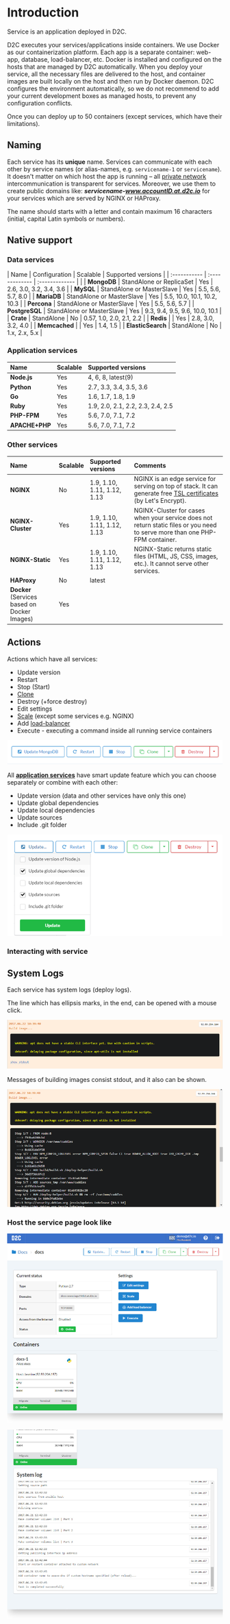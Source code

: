 # Introduction

Service is an application deployed in D2C.

D2C executes your services/applications inside containers. We use Docker as our containerization platform. Each app is a separate container: web-app, database, load-balancer, etc. Docker is installed and configured on the hosts that are managed by D2C automatically. When you deploy your service, all the necessary files are delivered to the host, and container images are built locally on the host and then run by Docker daemon. D2C configures the environment automatically, so we do not recommend to add your current development boxes as managed hosts, to prevent any configuration conflicts.

Once you can deploy up to 50 containers (except services, which have their limitations).

## Naming

Each service has its **unique** name. Services can communicate with each other by service names (or alias-names, e.g. `servicename-1` or `servicename`). It doesn't matter on which host the app is running – all [private network](/platform/private-network/) intercommunication is transparent for services. Moreover, we use them to create public domains like: **_servicename-www.accountID.at.d2c.io_** for your services which are served by NGINX or HAProxy.

The name should starts with a letter and contain maximum 16 characters (initial, capital Latin symbols or numbers).

## Native support

### Data services

| Name          | Configuration               | Scalable         | Supported versions  |
| :-----------  | :-------------              | :------------- | |
| **MongoDB**       | StandAlone or ReplicaSet    | Yes |  2.6, 3.0, 3.2, 3.4, 3.6 |
| **MySQL**         | StandAlone or MasterSlave   | Yes |  5.5, 5.6, 5.7, 8.0 |
| **MariaDB**       | StandAlone or MasterSlave   | Yes |  5.5, 10.0, 10.1, 10.2, 10.3 |
| **Percona**       | StandAlone or MasterSlave   | Yes |  5.5, 5.6, 5.7 |
| **PostgreSQL**    | StandAlone or MasterSlave   | Yes |  9.3, 9.4, 9.5, 9.6, 10.0, 10.1 |
| **Crate**         | StandAlone                  | No  |  0.57, 1.0, 2.0, 2.1, 2.2 |
| **Redis**         |                             | Yes |  2.8, 3.0, 3.2, 4.0 |
| **Memcached**     |                             | Yes |  1.4, 1.5 |
| **ElasticSearch** | StandAlone                  | No  |  1.x, 2.x, 5.x |

### Application services

| Name          | Scalable      | Supported versions |
| :---------    | :-------------| :-------------      |
| **Node.js**       | Yes           | 4, 6, 8, latest(9)   |
| **Python**        | Yes           | 2.7, 3.3, 3.4, 3.5, 3.6 |
| **Go**            | Yes           | 1.6, 1.7, 1.8, 1.9  |
| **Ruby**          | Yes           | 1.9, 2.0, 2.1, 2.2, 2.3, 2.4, 2.5 |
| **PHP-FPM**       | Yes           | 5.6, 7.0, 7.1, 7.2 |
| **APACHE+PHP**    | Yes           | 5.6, 7.0, 7.1, 7.2 |

### Other services

| Name                                                                                        | Scalable      | Supported versions |  Comments
| :-----------      | :-------------| :-------------     | :-------------     |
| **NGINX**                                            | No            | 1.9, 1.10, 1.11, 1.12, 1.13 | NGINX is an edge service for serving on top of stack. It can generate free [TSL certificates](/platform/domains-and-certificates/) (by Let's Encrypt).
| **NGINX-Cluster**                            | Yes           | 1.9, 1.10, 1.11, 1.12, 1.13 |  NGINX-Cluster for cases when your service does not return static files or you need to serve more than one PHP-FPM container.
| **NGINX-Static**                             | Yes           | 1.9, 1.10, 1.11, 1.12, 1.13 | NGINX-Static returns static files (HTML, JS, CSS, images, etc.).  It cannot serve other services.
| **HAProxy**                                       | No            | latest |
| **Docker** (Services based on Docker Images) | Yes           |  |

## Actions

Actions which have all services:

- Update version
- Restart
- Stop (Start)
- [Clone](/platform/cloning-apps/)
- Destroy (+force destroy)
- Edit settings
- [Scale](/platform/scaling/) (except some services e.g. NGINX)
- Add [load-balancer](/platform/balancing/)
- Execute - executing a command inside all running service containers


![Standard service actions](../img/standart_actions.png)

All [**application services**](/getting-started/services/#application-services) have smart update feature which you can choose separately or combine with each other:

- Update version (data and other services have only this one)
- Update global dependencies
- Update local dependencies
- Update sources
- Include .git folder

![Application actions](../img/app_actions.png)


### Interacting with service




## System Logs

Each service has system logs (deploy logs).

The line which has ellipsis marks, in the end, can be opened with a mouse click.

![Build log](../img/build_log.png)

Messages of building images consist stdout, and it also can be shown.

![Stdout log](../img/stdout.png)



### Host the service page look like

![Service page](../img/servicepage.jpg)

![Service page](../img/servicepage2.jpg)
